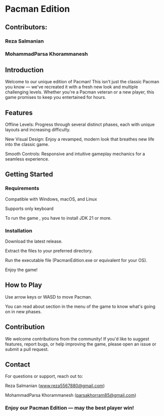 # **Pacman Edition**
## Contributors:

### Reza Salmanian
### MohammadParsa Khorammanesh

## Introduction
Welcome to our unique edition of Pacman! This isn't just the classic Pacman you know — we've recreated it with a fresh new look and multiple challenging levels. Whether you're a Pacman veteran or a new player, this game promises to keep you entertained for hours.

## Features
Offline Levels: Progress through several distinct phases, each with unique layouts and increasing difficulty.

New Visual Design: Enjoy a revamped, modern look that breathes new life into the classic game.

Smooth Controls: Responsive and intuitive gameplay mechanics for a seamless experience.

## Getting Started
### Requirements
Compatible with Windows, macOS, and Linux

Supports only keyboard

To run the game , you have to install JDK 21 or more.

### Installation
Download the latest release.

Extract the files to your preferred directory.

Run the executable file (PacmanEdition.exe or equivalent for your OS).

Enjoy the game!

## How to Play
Use arrow keys or WASD to move Pacman.

You can read about section in the menu of the game to know what's going on in new phases.

## Contribution
We welcome contributions from the community! If you'd like to suggest features, report bugs, or help improving the game, please open an issue or submit a pull request.

## Contact
For questions or support, reach out to:

Reza Salmanian (www.reza5567880@gmail.com)

MohammadParsa Khorammanesh (parsakhorram85@gmail.com)


### Enjoy our Pacman Edition — may the best player win!

